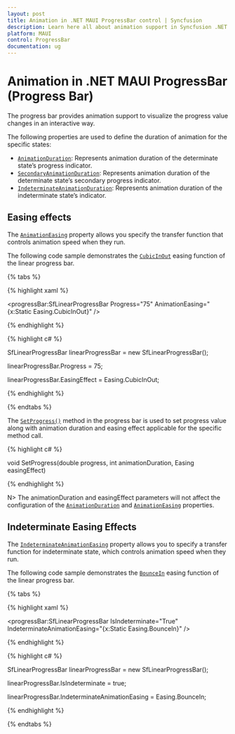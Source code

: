 ```yaml
---
layout: post
title: Animation in .NET MAUI ProgressBar control | Syncfusion
description: Learn here all about animation support in Syncfusion .NET MAUI ProgressBar control, its elements and more.
platform: MAUI
control: ProgressBar
documentation: ug
---
```


# Animation in .NET MAUI ProgressBar (Progress Bar)

The progress bar provides animation support to visualize the progress value changes in an interactive way. 

The following properties are used to define the duration of animation for the specific states:

* [`AnimationDuration`](): Represents animation duration of the determinate state’s progress indicator.
* [`SecondaryAnimationDuration`](): Represents animation duration of the determinate state’s secondary progress indicator.
* [`IndeterminateAnimationDuration`](): Represents animation duration of the indeterminate state’s indicator.

## Easing effects

The [`AnimationEasing`]() property allows you specify the transfer function that controls animation speed when they run. 

The following code sample demonstrates the [`CubicInOut`]() easing function of the linear progress bar.

{% tabs %} 

{% highlight xaml %}

<progressBar:SfLinearProgressBar Progress="75" AnimationEasing="{x:Static Easing.CubicInOut}" />

{% endhighlight %}

{% highlight c# %}

SfLinearProgressBar linearProgressBar = new SfLinearProgressBar();

linearProgressBar.Progress = 75;

linearProgressBar.EasingEffect = Easing.CubicInOut;

{% endhighlight %}

{% endtabs %} 

The [`SetProgress()`]() method in the progress bar is used to set progress value along with animation duration and easing effect applicable for the specific method call.

{% highlight c# %}

void SetProgress(double progress, int animationDuration, Easing easingEffect)

{% endhighlight %}

N> The animationDuration and easingEffect parameters will not affect the configuration of the [`AnimationDuration`]() and [`AnimationEasing`]() properties.

## Indeterminate Easing Effects

The [`IndeterminateAnimationEasing`]() property allows you to specify a transfer function for indeterminate state, which controls animation speed when they run.

The following code sample demonstrates the [`BounceIn`]() easing function of the linear progress bar.

{% tabs %} 

{% highlight xaml %}

<progressBar:SfLinearProgressBar IsIndeterminate="True" IndeterminateAnimationEasing="{x:Static Easing.BounceIn}" />

{% endhighlight %}

{% highlight c# %}

SfLinearProgressBar linearProgressBar = new SfLinearProgressBar();

linearProgressBar.IsIndeterminate = true;

linearProgressBar.IndeterminateAnimationEasing = Easing.BounceIn;

{% endhighlight %}

{% endtabs %} 
